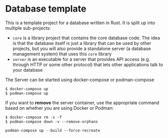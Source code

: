 # Database template

This is a template project for a database written in Rust. It is split up into multiple sub-projects:
- `core` is a library project that contains the core database code. The idea is that the database itself is just a library that can be used by other projects, but you will also provide a standalone server (a database management system) that uses this `core` library
- `server` is an executable for a server that provides API access (e.g. through HTTP or some other protocol) that lets other applications talk to your database 


The Server can be started using docker-compose or podman-compose
```
$ docker-compose up
$ podman-compose up
```
If you want to __remove__ the server container, use the appropriate command based on whether you are using Docker or Podman:
```
$ docker-compose rm -s -f
$ podman-compose down -v --remove-orphans
```

```
podman-compose up --build --force-recreate
```